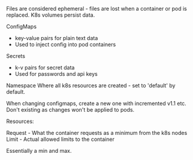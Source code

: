Files are considered ephemeral - files are lost when a container or pod is replaced.
K8s volumes persist data.

ConfigMaps

- key-value pairs for plain text data
- Used to inject config into pod containers

Secrets

- k-v pairs for secret data
- Used for passwords and api keys

Namespace
Where all k8s resources are created - set to 'default' by default.

When changing configmaps, create a new one with incremented v1.1 etc. Don't existing as changes won't be applied to pods.

Resources:

Request - What the container requests as a minimum from the k8s nodes
Limit - Actual allowed limits to the container

Essentially a min and max.
